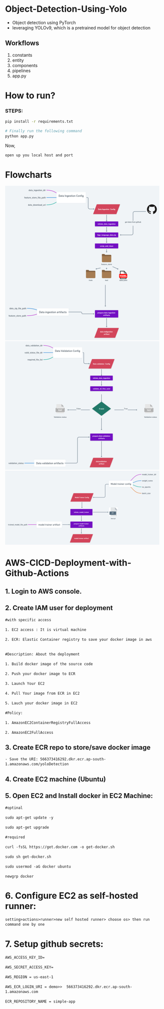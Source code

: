 # Object-Detection-Using-Yolo

- Object detection using PyTorch
- leveraging YOLOv9, which is a pretrained model for object detection

## Workflows

1. constants
2. entity
3. components
4. pipelines
5. app.py

# How to run?

### STEPS:

```bash
pip install -r requirements.txt
```

```bash
# Finally run the following command
python app.py
```

Now,

```bash
open up you local host and port
```

# Flowcharts

![Data Ingestion](./flowcharts/Data_Ingetions.png?raw=true "Data Ingestion")
![Data Validation](./flowcharts/Data_validation.png?raw=true "Data Validation")
![Data Trainer](./flowcharts/Model_trainer.png?raw=true "Data Trainer")

# AWS-CICD-Deployment-with-Github-Actions

## 1. Login to AWS console.

## 2. Create IAM user for deployment

    #with specific access

    1. EC2 access : It is virtual machine

    2. ECR: Elastic Container registry to save your docker image in aws


    #Description: About the deployment

    1. Build docker image of the source code

    2. Push your docker image to ECR

    3. Launch Your EC2

    4. Pull Your image from ECR in EC2

    5. Lauch your docker image in EC2

    #Policy:

    1. AmazonEC2ContainerRegistryFullAccess

    2. AmazonEC2FullAccess

## 3. Create ECR repo to store/save docker image

    - Save the URI: 566373416292.dkr.ecr.ap-south-1.amazonaws.com/yoloDetection

## 4. Create EC2 machine (Ubuntu)

## 5. Open EC2 and Install docker in EC2 Machine:

    #optinal

    sudo apt-get update -y

    sudo apt-get upgrade

    #required

    curl -fsSL https://get.docker.com -o get-docker.sh

    sudo sh get-docker.sh

    sudo usermod -aG docker ubuntu

    newgrp docker

# 6. Configure EC2 as self-hosted runner:

    setting>actions>runner>new self hosted runner> choose os> then run command one by one

# 7. Setup github secrets:

    AWS_ACCESS_KEY_ID=

    AWS_SECRET_ACCESS_KEY=

    AWS_REGION = us-east-1

    AWS_ECR_LOGIN_URI = demo>>  566373416292.dkr.ecr.ap-south-1.amazonaws.com

    ECR_REPOSITORY_NAME = simple-app
